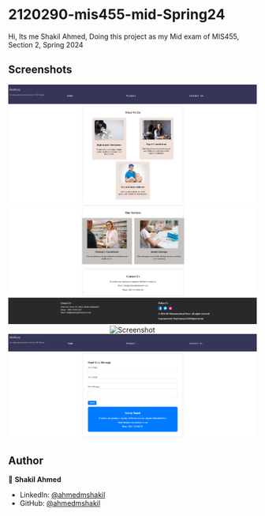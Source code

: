 # 2120290-mis455-mid-Spring24
Hi, Its me Shakil Ahmed, Doing this project as my Mid exam of MIS455, Section 2, Spring 2024



## Screenshots

<p align="center">
    <img alt="Screenshot" src="/READMEimg/HomeSS.png">
    <img alt="Screenshot" src="/READMEimg/HomeSS02.png">
    <img alt="Screenshot" src="/READMEimg/ProductSS.png.png">
    <img alt="Screenshot" src="/READMEimg/ContactSS.png">
    
</p>


## Author

👤 **Shakil Ahmed**

* LinkedIn: [@ahmedmshakil](https://www.linkedin.com/in/ahmedmshakil/)
* GitHub: [@ahmedmshakil](https://github.com/ahmedmshakil)